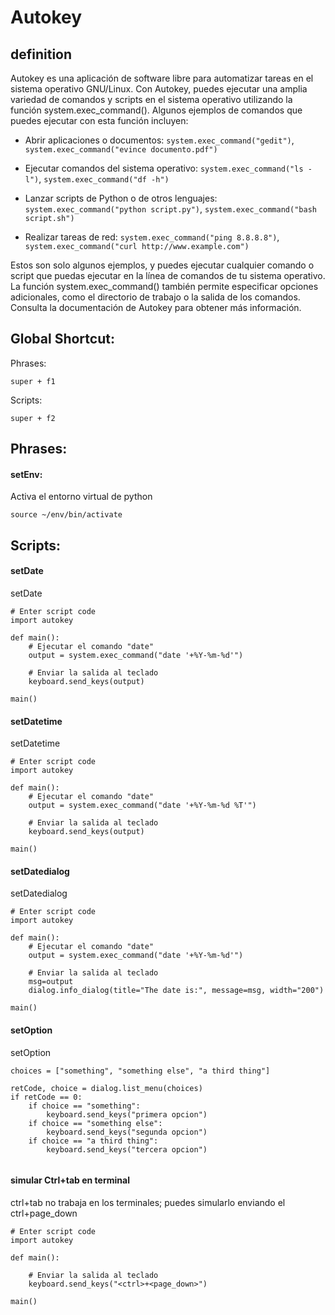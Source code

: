 # Autokey
## definition
Autokey es una aplicación de software libre para automatizar tareas en el sistema operativo GNU/Linux. Con Autokey, puedes ejecutar una amplia variedad de comandos y scripts en el sistema operativo utilizando la función system.exec_command(). Algunos ejemplos de comandos que puedes ejecutar con esta función incluyen:

* Abrir aplicaciones o documentos: `system.exec_command("gedit")`, `system.exec_command("evince documento.pdf")`

* Ejecutar comandos del sistema operativo: `system.exec_command("ls -l")`, `system.exec_command("df -h")`

* Lanzar scripts de Python o de otros lenguajes: `system.exec_command("python script.py")`, `system.exec_command("bash script.sh")`

* Realizar tareas de red: `system.exec_command("ping 8.8.8.8")`, `system.exec_command("curl http://www.example.com")`

Estos son solo algunos ejemplos, y puedes ejecutar cualquier comando o script que puedas ejecutar en la línea de comandos de tu sistema operativo. La función system.exec_command() también permite especificar opciones adicionales, como el directorio de trabajo o la salida de los comandos. Consulta la documentación de Autokey para obtener más información.

## Global Shortcut:
Phrases:
```
super + f1
```
Scripts:
```
super + f2
```
## Phrases:

#### setEnv:
Activa el entorno virtual de python
```
source ~/env/bin/activate
```
## Scripts:
#### setDate
setDate
```
# Enter script code
import autokey

def main():
    # Ejecutar el comando "date"
    output = system.exec_command("date '+%Y-%m-%d'")

    # Enviar la salida al teclado
    keyboard.send_keys(output)

main()
```
#### setDatetime
setDatetime
```
# Enter script code
import autokey

def main():
    # Ejecutar el comando "date"
    output = system.exec_command("date '+%Y-%m-%d %T'")

    # Enviar la salida al teclado
    keyboard.send_keys(output)

main()
```

#### setDatedialog
setDatedialog
```
# Enter script code
import autokey

def main():
    # Ejecutar el comando "date"
    output = system.exec_command("date '+%Y-%m-%d'")

    # Enviar la salida al teclado
    msg=output    
    dialog.info_dialog(title="The date is:", message=msg, width="200")

main()
```

#### setOption
setOption
```
choices = ["something", "something else", "a third thing"]

retCode, choice = dialog.list_menu(choices)
if retCode == 0:
    if choice == "something":
        keyboard.send_keys("primera opcion")
    if choice == "something else":
        keyboard.send_keys("segunda opcion")
    if choice == "a third thing":
        keyboard.send_keys("tercera opcion")
        
```

#### simular Ctrl+tab en terminal
ctrl+tab no trabaja en los terminales; puedes simularlo enviando el ctrl+page_down
```
# Enter script code
import autokey

def main():

    # Enviar la salida al teclado
    keyboard.send_keys("<ctrl>+<page_down>")

main()
        
```
